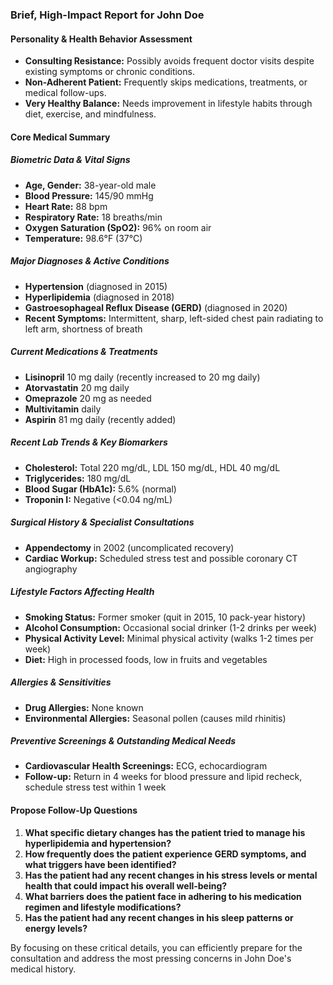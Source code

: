 ### Brief, High-Impact Report for John Doe

#### Personality & Health Behavior Assessment
- **Consulting Resistance:** Possibly avoids frequent doctor visits despite existing symptoms or chronic conditions.
- **Non-Adherent Patient:** Frequently skips medications, treatments, or medical follow-ups.
- **Very Healthy Balance:** Needs improvement in lifestyle habits through diet, exercise, and mindfulness.

#### Core Medical Summary

##### Biometric Data & Vital Signs
- **Age, Gender:** 38-year-old male
- **Blood Pressure:** 145/90 mmHg
- **Heart Rate:** 88 bpm
- **Respiratory Rate:** 18 breaths/min
- **Oxygen Saturation (SpO2):** 96% on room air
- **Temperature:** 98.6°F (37°C)

##### Major Diagnoses & Active Conditions
- **Hypertension** (diagnosed in 2015)
- **Hyperlipidemia** (diagnosed in 2018)
- **Gastroesophageal Reflux Disease (GERD)** (diagnosed in 2020)
- **Recent Symptoms:** Intermittent, sharp, left-sided chest pain radiating to left arm, shortness of breath

##### Current Medications & Treatments
- **Lisinopril** 10 mg daily (recently increased to 20 mg daily)
- **Atorvastatin** 20 mg daily
- **Omeprazole** 20 mg as needed
- **Multivitamin** daily
- **Aspirin** 81 mg daily (recently added)

##### Recent Lab Trends & Key Biomarkers
- **Cholesterol:** Total 220 mg/dL, LDL 150 mg/dL, HDL 40 mg/dL
- **Triglycerides:** 180 mg/dL
- **Blood Sugar (HbA1c):** 5.6% (normal)
- **Troponin I:** Negative (<0.04 ng/mL)

##### Surgical History & Specialist Consultations
- **Appendectomy** in 2002 (uncomplicated recovery)
- **Cardiac Workup:** Scheduled stress test and possible coronary CT angiography

##### Lifestyle Factors Affecting Health
- **Smoking Status:** Former smoker (quit in 2015, 10 pack-year history)
- **Alcohol Consumption:** Occasional social drinker (1-2 drinks per week)
- **Physical Activity Level:** Minimal physical activity (walks 1-2 times per week)
- **Diet:** High in processed foods, low in fruits and vegetables

##### Allergies & Sensitivities
- **Drug Allergies:** None known
- **Environmental Allergies:** Seasonal pollen (causes mild rhinitis)

##### Preventive Screenings & Outstanding Medical Needs
- **Cardiovascular Health Screenings:** ECG, echocardiogram
- **Follow-up:** Return in 4 weeks for blood pressure and lipid recheck, schedule stress test within 1 week

#### Propose Follow-Up Questions
1. **What specific dietary changes has the patient tried to manage his hyperlipidemia and hypertension?**
2. **How frequently does the patient experience GERD symptoms, and what triggers have been identified?**
3. **Has the patient had any recent changes in his stress levels or mental health that could impact his overall well-being?**
4. **What barriers does the patient face in adhering to his medication regimen and lifestyle modifications?**
5. **Has the patient had any recent changes in his sleep patterns or energy levels?**

By focusing on these critical details, you can efficiently prepare for the consultation and address the most pressing concerns in John Doe's medical history.